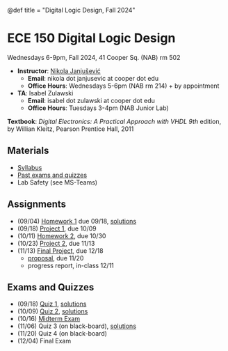 @def title = "Digital Logic Design, Fall 2024"

# ECE 150 Digital Logic Design

Wednesdays 6-9pm, Fall 2024, 41 Cooper Sq. (NAB) rm 502

* **Instructor**: [Nikola Janjušević](/)
    - **Email**: nikola dot janjusevic at cooper dot edu
    - **Office Hours**: Wednesdays 5-6pm (NAB rm 214) + by appointment
* **TA**: Isabel Zulawski
    - **Email**: isabel dot zulawski at cooper dot edu
    - **Office Hours**: Tuesdays 3-4pm (NAB Junior Lab)

**Textbook**: *Digital Electronics: A Practical Approach with VHDL 9th* 
    edition, by Willian Kleitz, Pearson Prentice Hall, 2011

## Materials 
- [Syllabus](/assets/dld24/syllabus.pdf)
- [Past exams and quizzes](/teaching/dld)
- Lab Safety (see MS-Teams)

## Assignments
- (09/04) [Homework 1](/assets/dld24/hw1.pdf) due 09/18, [solutions](/assets/dld24/hw1_solutions.pdf)
- (09/18) [Project 1](/assets/dld24/project1.pdf), due 10/09
- (10/11) [Homework 2](/assets/dld24/hw2.pdf), due 10/30
- (10/23) [Project 2](/assets/dld24/project2.pdf), due 11/13
- (11/13) [Final Project](/assets/dld24/project3.pdf), due 12/18
    - [proposal](/assets/dld24/project3_proposal.pdf), due 11/20
    - progress report, in-class 12/11

## Exams and Quizzes 
- (09/18) [Quiz 1](/assets/dld24/quiz1.pdf), [solutions](/assets/dld24/quiz1_solution.pdf)
- (10/09) [Quiz 2](/assets/dld24/quiz2.pdf), [solutions](/assets/dld24/quiz2_solutions.pdf)
- (10/16) [Midterm Exam](/assets/dld24/midterm.pdf)
- (11/06) Quiz 3 (on black-board), [solutions](/assets/dld24/quiz3_solutions.pdf)
- (11/20) Quiz 4 (on black-board)
- (12/04) Final Exam

